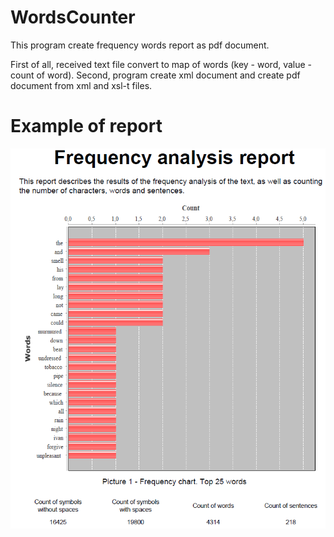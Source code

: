 # WordsCounter

This program create frequency words report as pdf document.  

First of all, received text file convert to map of words (key - word, value - count of word).
Second, program create xml document and create pdf document from xml and xsl-t files.

# Example of report
![alt text](https://github.com/Hoppering/WordsCounter/blob/master/Frequency%20words%20report.PNG)
